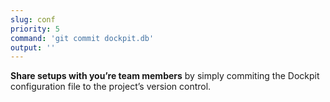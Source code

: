 ```yaml
---
slug: conf
priority: 5
command: 'git commit dockpit.db'
output: ''
---
```

**Share setups with you’re team members** by simply commiting the Dockpit configuration file to the project’s version control.
